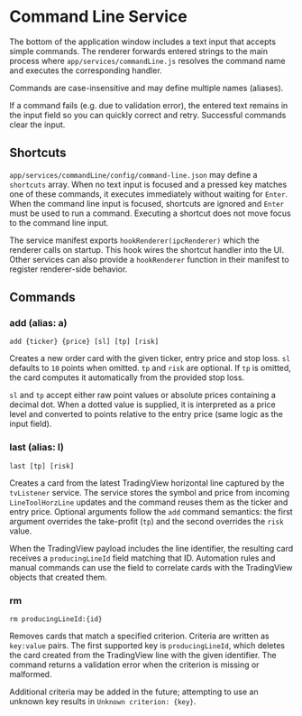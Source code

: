 # Command Line Service

The bottom of the application window includes a text input that accepts simple commands. The renderer forwards entered strings to the main process where `app/services/commandLine.js` resolves the command name and executes the corresponding handler.

Commands are case-insensitive and may define multiple names (aliases).

If a command fails (e.g. due to validation error), the entered text remains in the input field so you can quickly correct and retry. Successful commands clear the input.

## Shortcuts

`app/services/commandLine/config/command-line.json` may define a `shortcuts` array. When no text input is focused and a pressed key matches one of these commands, it executes immediately without waiting for `Enter`. When the command line input is focused, shortcuts are ignored and `Enter` must be used to run a command. Executing a shortcut does not move focus to the command line input.

The service manifest exports `hookRenderer(ipcRenderer)` which the renderer calls on startup. This hook wires the shortcut handler into the UI. Other services can also provide a `hookRenderer` function in their manifest to register renderer-side behavior.

## Commands

### add (alias: a)

```
add {ticker} {price} [sl] [tp] [risk]
```

Creates a new order card with the given ticker, entry price and stop loss. `sl` defaults to `10` points when omitted. `tp` and `risk` are optional. If `tp` is omitted, the card computes it automatically from the provided stop loss.

`sl` and `tp` accept either raw point values or absolute prices containing a decimal dot. When a dotted value is supplied, it is interpreted as a price level and converted to points relative to the entry price (same logic as the input field).

### last (alias: l)

```
last [tp] [risk]
```

Creates a card from the latest TradingView horizontal line captured by the `tvListener` service. The service stores the symbol and price from incoming `LineToolHorzLine` updates and the command reuses them as the ticker and entry price. Optional arguments follow the `add` command semantics: the first argument overrides the take-profit (`tp`) and the second overrides the `risk` value.

When the TradingView payload includes the line identifier, the resulting card receives a `producingLineId` field matching that ID. Automation rules and manual commands can use the field to correlate cards with the TradingView objects that created them.

### rm

```
rm producingLineId:{id}
```

Removes cards that match a specified criterion. Criteria are written as `key:value` pairs. The first supported key is `producingLineId`, which deletes the card created from the TradingView line with the given identifier. The command returns a validation error when the criterion is missing or malformed.

Additional criteria may be added in the future; attempting to use an unknown key results in `Unknown criterion: {key}`.

